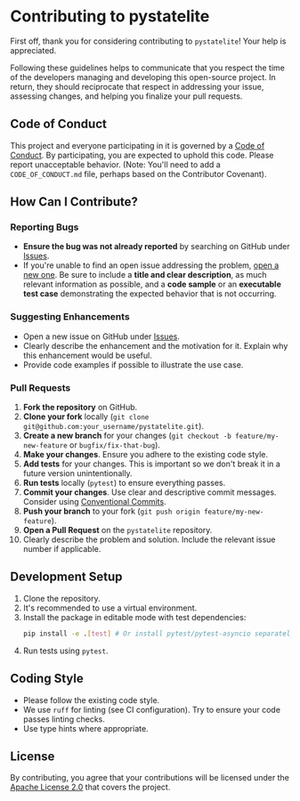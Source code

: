 # Contributing to pystatelite

First off, thank you for considering contributing to `pystatelite`! Your help is appreciated.

Following these guidelines helps to communicate that you respect the time of the developers managing and developing this open-source project. In return, they should reciprocate that respect in addressing your issue, assessing changes, and helping you finalize your pull requests.

## Code of Conduct

This project and everyone participating in it is governed by a [Code of Conduct](CODE_OF_CONDUCT.md). By participating, you are expected to uphold this code. Please report unacceptable behavior. (Note: You'll need to add a `CODE_OF_CONDUCT.md` file, perhaps based on the Contributor Covenant).

## How Can I Contribute?

### Reporting Bugs

*   **Ensure the bug was not already reported** by searching on GitHub under [Issues](https://github.com/your_username/pystatelite/issues). <!-- Placeholder: Update username/repo -->
*   If you're unable to find an open issue addressing the problem, [open a new one](https://github.com/your_username/pystatelite/issues/new). Be sure to include a **title and clear description**, as much relevant information as possible, and a **code sample** or an **executable test case** demonstrating the expected behavior that is not occurring.

### Suggesting Enhancements

*   Open a new issue on GitHub under [Issues](https://github.com/your_username/pystatelite/issues). <!-- Placeholder: Update username/repo -->
*   Clearly describe the enhancement and the motivation for it. Explain why this enhancement would be useful.
*   Provide code examples if possible to illustrate the use case.

### Pull Requests

1.  **Fork the repository** on GitHub.
2.  **Clone your fork** locally (`git clone git@github.com:your_username/pystatelite.git`). <!-- Placeholder: Update username/repo -->
3.  **Create a new branch** for your changes (`git checkout -b feature/my-new-feature` or `bugfix/fix-that-bug`).
4.  **Make your changes**. Ensure you adhere to the existing code style.
5.  **Add tests** for your changes. This is important so we don't break it in a future version unintentionally.
6.  **Run tests** locally (`pytest`) to ensure everything passes.
7.  **Commit your changes**. Use clear and descriptive commit messages. Consider using [Conventional Commits](https://www.conventionalcommits.org/).
8.  **Push your branch** to your fork (`git push origin feature/my-new-feature`).
9.  **Open a Pull Request** on the `pystatelite` repository. <!-- Placeholder: Update username/repo -->
10. Clearly describe the problem and solution. Include the relevant issue number if applicable.

## Development Setup

1.  Clone the repository.
2.  It's recommended to use a virtual environment.
3.  Install the package in editable mode with test dependencies:
    ```bash
    pip install -e .[test] # Or install pytest/pytest-asyncio separately
    ```
4.  Run tests using `pytest`.

## Coding Style

*   Please follow the existing code style.
*   We use `ruff` for linting (see CI configuration). Try to ensure your code passes linting checks.
*   Use type hints where appropriate.

## License

By contributing, you agree that your contributions will be licensed under the [Apache License 2.0](LICENSE) that covers the project. 